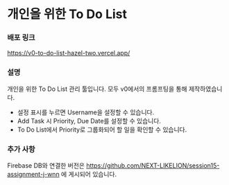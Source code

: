 # 개인을 위한 To Do List

### 배포 링크
https://v0-to-do-list-hazel-two.vercel.app/

### 설명
개인을 위한 To Do List 관리 툴입니다.
모두 v0에서의 프롬프팅을 통해 제작하였습니다.

* 설정 표시를 누르면 Username을 설정할 수 있습니다.
* Add Task 시 Priority, Due Date를 설정할 수 있습니다.
* To Do List에서 Priority로 그룹화되어 할 일을 확인할 수 있습니다.

### 추가 사항
Firebase DB와 연결한 버전은 https://github.com/NEXT-LIKELION/session15-assignment-j-wnn 에 게시되어 있습니다.
